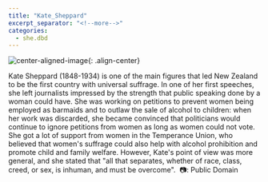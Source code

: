 ```yaml
---
title: "Kate_Sheppard"
excerpt_separator: "<!--more-->"
categories:
  - she.dbd
---
```



![center-aligned-image](https://cdn.pixabay.com/photo/2020/10/26/16/56/man-5687861_1280.png){: .align-center}

Kate Sheppard (1848-1934) is one of the main figures that led New Zealand to be the first country with universal suffrage. In one of her first speeches, she left journalists impressed by the strength that public speaking done by a woman could have. She was working on petitions to prevent women being employed as barmaids and to outlaw the sale of alcohol to children: when her work was discarded, she became convinced that politicians would continue to ignore petitions from women as long as women could not vote. She got a lot of support from women in the Temperance Union, who believed that women's suffrage could also help with alcohol prohibition and promote child and family welfare. However, Kate's point of view was more general, and she stated that "all that separates, whether of race, class, creed, or sex, is inhuman, and must be overcome".⁠
⁠
📷: Public Domain⁠
⁠
